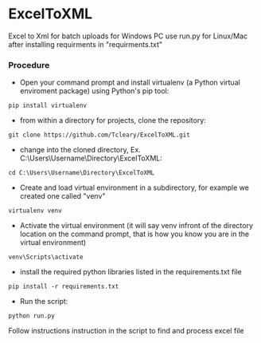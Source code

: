 # ExcelToXML
Excel to Xml for batch uploads for Windows PC
use run.py for Linux/Mac after installing requirments in "requirments.txt"

### Procedure

* Open your command prompt and install virtualenv (a Python virtual enviroment package) using Python's pip tool:
```
pip install virtualenv
```
* from within a directory for projects, clone the repository:
```
git clone https://github.com/Tcleary/ExcelToXML.git
```
* change into the cloned directory, Ex. C:\Users\Username\Directory\ExcelToXML:
```
cd C:\Users\Username\Directory\ExcelToXML
```
* Create and load virtual environment in a subdirectory, for example we created one called "venv"
```
virtualenv venv
```
* Activate the virtual environment (it will say venv infront of the directory location on the command prompt, that is how you know you are in the virtual environment)
```
venv\Scripts\activate
```
* install the required python libraries listed in the requirements.txt file
```
pip install -r requirements.txt
```
* Run the script:
```
python run.py
```
Follow instructions instruction in the script to find and process excel file
